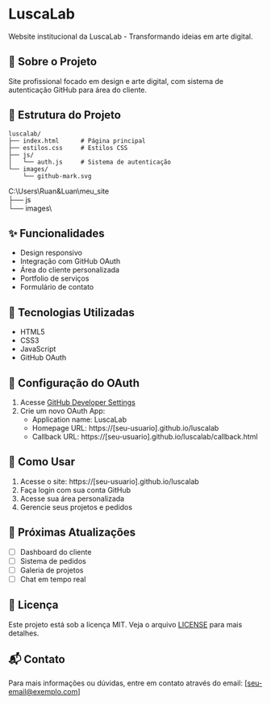 # LuscaLab

Website institucional da LuscaLab - Transformando ideias em arte digital.

## 🎨 Sobre o Projeto
Site profissional focado em design e arte digital, com sistema de autenticação GitHub para área do cliente.

## 📁 Estrutura do Projeto
```
luscalab/
├── index.html      # Página principal
├── estilos.css     # Estilos CSS
├── js/
│   └── auth.js     # Sistema de autenticação
└── images/
    └── github-mark.svg
```

C:\Users\Ruan&Luan\meu_site\
├── js\
└── images\

## ✨ Funcionalidades
- Design responsivo
- Integração com GitHub OAuth
- Área do cliente personalizada
- Portfolio de serviços
- Formulário de contato

## 🚀 Tecnologias Utilizadas
- HTML5
- CSS3
- JavaScript
- GitHub OAuth

## 🔧 Configuração do OAuth
1. Acesse [GitHub Developer Settings](https://github.com/settings/developers)
2. Crie um novo OAuth App:
   - Application name: LuscaLab
   - Homepage URL: https://[seu-usuario].github.io/luscalab
   - Callback URL: https://[seu-usuario].github.io/luscalab/callback.html

## 📌 Como Usar
1. Acesse o site: https://[seu-usuario].github.io/luscalab
2. Faça login com sua conta GitHub
3. Acesse sua área personalizada
4. Gerencie seus projetos e pedidos

## 🎯 Próximas Atualizações
- [ ] Dashboard do cliente
- [ ] Sistema de pedidos
- [ ] Galeria de projetos
- [ ] Chat em tempo real

## 📄 Licença
Este projeto está sob a licença MIT. Veja o arquivo [LICENSE](LICENSE) para mais detalhes.

## 📬 Contato
Para mais informações ou dúvidas, entre em contato através do email: [seu-email@exemplo.com]